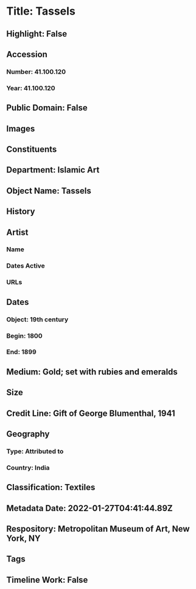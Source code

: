 # Title: Tassels
## Highlight: False
## Accession
### Number: 41.100.120
### Year: 41.100.120
## Public Domain: False
## Images
## Constituents
## Department: Islamic Art
## Object Name: Tassels
## History
## Artist
### Name
### Dates Active
### URLs
## Dates
### Object: 19th century
### Begin: 1800
### End: 1899
## Medium: Gold; set with rubies and emeralds
## Size
## Credit Line: Gift of George Blumenthal, 1941
## Geography
### Type: Attributed to
### Country: India
## Classification: Textiles
## Metadata Date: 2022-01-27T04:41:44.89Z
## Respository: Metropolitan Museum of Art, New York, NY
## Tags
## Timeline Work: False